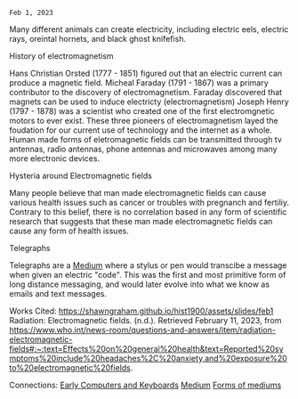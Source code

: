 	Feb 1, 2023

Many different animals can create electricity, including electric eels, electric rays, oreintal hornets, and black ghost knifefish.

History of electromagnetism

Hans Christian Orsted (1777 - 1851) figured out that an electric current can produce a magnetic field.
Micheal Faraday (1791 - 1867) was a primary contributor to the discovery of electromagnetism. Faraday discovered that magnets can be used to induce electricty (electromagnetism)
Joseph Henry (1797 - 1878) was a scientist who created one of the first electromgnetic motors to ever exist. 
These three pioneers of electromagnetism layed the foudation for our current use of technology and the internet as a whole.
Human made forms of eletromagnetic fields can be transmitted through tv antennas, radio antennas, phone antennas and microwaves among many more electronic devices.

Hysteria around Electromagnetic fields 

Many people believe that man made electromagnetic fields can cause various health issues such as cancer or troubles with pregnanch and fertiliy.
Contrary to this belief, there is no correlation based in any form of scientific research that suggests that these man made electromagnetic fields can cause any form of health issues.

Telegraphs

Telegraphs are a [Medium](Medium.md) where a stylus or pen would transcibe a message when given an electric "code". This was the first and most primitive form of long distance messaging, and would later evolve into what we know as emails and text messages.

Works Cited: 
https://shawngraham.github.io/hist1900/assets/slides/feb1
Radiation: Electromagnetic fields. (n.d.). Retrieved February 11, 2023, from https://www.who.int/news-room/questions-and-answers/item/radiation-electromagnetic-fields#:~:text=Effects%20on%20general%20health&text=Reported%20symptoms%20include%20headaches%2C%20anxiety,and%20exposure%20to%20electromagnetic%20fields.

Connections:
[Early Computers and Keyboards](Early%20Computers%20and%20Keyboards.md)
[Medium](Medium.md)
[Forms of mediums](Forms%20of%20mediums.md)




